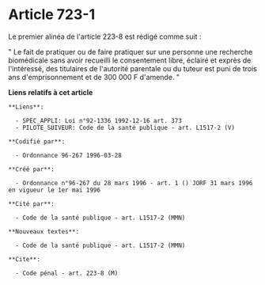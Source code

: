 # Article 723-1

Le premier alinéa de l'article 223-8 est rédigé comme suit :

" Le fait de pratiquer ou de faire pratiquer sur une personne une recherche biomédicale sans avoir recueilli le consentement
libre, éclairé et exprès de l'intéressé, des titulaires de l'autorité parentale ou du tuteur est puni de trois ans
d'emprisonnement et de 300 000 F d'amende. "

**Liens relatifs à cet article**

	**Liens**:

	  - SPEC_APPLI: Loi n°92-1336 1992-12-16 art. 373
	  - PILOTE_SUIVEUR: Code de la santé publique - art. L1517-2 (V)

	**Codifié par**:

	  - Ordonnance 96-267 1996-03-28

	**Créé par**:

	  - Ordonnance n°96-267 du 28 mars 1996 - art. 1 () JORF 31 mars 1996 en vigueur le 1er mai 1996

	**Cité par**:

	  - Code de la santé publique - art. L1517-2 (MMN)

	**Nouveaux textes**:

	  - Code de la santé publique - art. L1517-2 (MMN)

	**Cite**:

	  - Code pénal - art. 223-8 (M)
